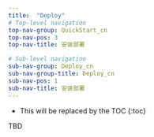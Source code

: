 ```yaml
---
title:  "Deploy"
# Top-level navigation
top-nav-group: QuickStart_cn
top-nav-pos: 3
top-nav-title: 安装部署

# Sub-level navigation
sub-nav-group: Deploy_cn
sub-nav-group-title: Deploy_cn
sub-nav-pos: 1
sub-nav-title: 安装部署
---
```


* This will be replaced by the TOC
{:toc}


TBD
